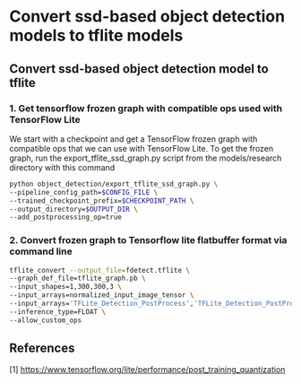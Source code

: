 # Convert ssd-based object detection models to tflite models



## Convert ssd-based object detection model to tflite

### 1. Get tensorflow frozen graph with compatible ops used with TensorFlow Lite
We start with a checkpoint and get a TensorFlow frozen graph with compatible ops that we can use with TensorFlow Lite. To get the frozen graph, run the export_tflite_ssd_graph.py script from the models/research directory with this command

```bash
python object_detection/export_tflite_ssd_graph.py \
--pipeline_config_path=$CONFIG_FILE \
--trained_checkpoint_prefix=$CHECKPOINT_PATH \
--output_directory=$OUTPUT_DIR \
--add_postprocessing_op=true
```

### 2. Convert frozen graph to Tensorflow lite flatbuffer format via command line

```bash
tflite_convert --output_file=fdetect.tflite \
--graph_def_file=tflite_graph.pb \
--input_shapes=1,300,300,3 \
--input_arrays=normalized_input_image_tensor \
--input_arrays='TFLite_Detection_PostProcess','TFLite_Detection_PostProcess:1','TFLite_Detection_PostProcess:2','TFLite_Detection_PostProcess:3' \
--inference_type=FLOAT \
--allow_custom_ops

```

## References
[1] https://www.tensorflow.org/lite/performance/post_training_quantization
